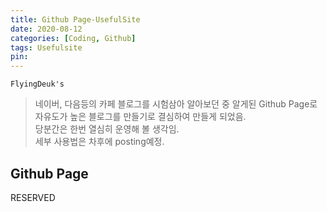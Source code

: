 ```yaml
---
title: Github Page-UsefulSite
date: 2020-08-12
categories: [Coding, Github]
tags: Usefulsite
pin:
---
```


`FlyingDeuk's`
> 네이버, 다음등의 카페 블로그를 시험삼아 알아보던 중 알게된 Github Page로 자유도가 높은 블로그를 만들기로 결심하여 만들게 되었음. <br>
당분간은 한번 열심히 운영해 볼 생각임. <br>
세부 사용법은 차후에 posting예정.

## Github Page

RESERVED
